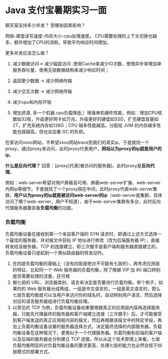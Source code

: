 # Java 支付宝暑期实习一面

聊天室支持多少并发？ 受哪些因素影响？

网络-硬盘读写速度-内存大小-cpu处理速度。 CPU需要处理的上下文切换也越多，额外增加了CPU的消耗，导致平均响应时间增加。



更多并发应该怎么做？

1. 减少数据访问-> 减少磁盘访问 .使用Cache来减少IO次数，使用异步来增加单服务吞吐量，使用无锁数据结构来减少响应时间；
2. 返回更少数据 -> 减少网络传输
3. 减少交互次数 -> 减少网络传输

4. 减少cpu和内存开销
5. 增加资源, 多一个机器.cpu负载降低,）增强单机硬件性能，例如：增加CPU核数如32核，升级更好网卡如万兆，升级更好的硬盘如SSD，扩充硬盘容量如2T，扩充系统内存如128G；CPU 越多性能越高，分配给 JVM 的内存越多性能也就越高，但也会加重 GC 的负担。

在家访问xxoo网站，不希望xxoo网站trace到我们的真实ip，于是就找一个proxy，通过proxy来访问，此时proxy代表用户，**网站以为proxy的ip就是用户的ip**。

**什么是反向代理？**
回答：[proxy]代表[被访问的服务器]，此时proxy是**反向代理**。

例如：web-server希望对用户屏蔽高可用、屏蔽web-server扩展、web-server内网ip等细节，于是就找了一个proxy隔在中间，此时proxy代表web-server集群，**用户以为proxy的ip就是被访问web-server的ip**（web-server是集群，具体访问了哪个web-server，用户不知道），由于web-server集群有多台，此时反向代理服务器要具备**负载均衡**的功能。

### 负载均衡

负载均衡设备在接收到第一个来自客户端的 SYN 请求时，即通过上述方式选择一个最佳的服务器，并对报文中目标 IP 地址进行修改（改为后端服务器 IP），直接转发给该服务器。TCP 的连接建立，即三次握手是客户端和服务器直接建立的，负载均衡设备只是起到一个类似路由器的转发动作。

1. 在四层负载均衡的基础上（没有四层是绝对不可能有七层的），再考虑应用层的特征，比如同一个 Web 服务器的负载均衡，除了根据 VIP 加 80 端口辨别是否需要处理的流量，还可根
2. 据七层的 URL、浏览器类别、语言来决定是否要进行负载均衡。举个例子，如果你的 Web 服务器分成两组，一组是中文语言的，一组是英文语言的，那么七层负载均衡就可以当用户来访问你的域名时，自动辨别用户语言，然后选择对应的语言服务器组进行负载均衡处理。
3. 以常见的 TCP 为例，负载均衡设备如果要根据真正的应用层内容再选择服务器，只能先代理最终的服务器和客户端建立连接（三次握手）后，才可能接受到客户端发送的真正应用层内容的报文，然后再根据该报文中的特定字段，再加上负载均衡设备设置的服务器选择方式，决定最终选择的内部服务器。负载均衡设备在这种情况下，更类似于一个代理服务器。负载均衡和前端的客户端以及后端的服务器会分别建立 TCP 连接。所以从这个技术原理上来看，七层负载均衡明显的对负载均衡设备的要求更高，处理七层的能力也必然会低于四层模式的部署方式。

